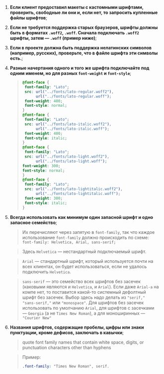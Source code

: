1. **Если клиент предоставил макеты с кастомными шрифтами, проверить, свободные ли они и, если нет, то запросить купленные файлы шрифтов**;

2. **Если не требуется поддержка старых браузеров, шрифты должны быть в форматах `.woff2`, `.woff`. Сначала подключать `.woff2` шрифты, затем — `.woff` (пример ниже)**;

3. **Если в проекте должна быть поддержка нелатинских символов (например, русских), проверьте, что в файле шрифта эти символы есть.**;

4. **Разные начертания одного и того же шрифта подключайте под одним именем, но для разных `font-weight` и `font-style`**;
      > ```css
      > @font-face {
      >  font-family: "Lato";
      >  src: url("../fonts/lato-regular.woff2"),
      >       url("../fonts/lato-regular.woff"); 
      >  font-weight: 400;
      >  font-style: normal;
      >}
      >@font-face {
      >  font-family: "Lato";
      >  src: url("../fonts/lato-italic.woff2"),
      >       url("../fonts/lato-italic.woff"); 
      >  font-weight: 400;
      >  font-style: italic;
      >}
      >@font-face {
      >  font-family: "Lato"; 
      >  src: url("../fonts/lato-light.woff2"),
      >       url("../fonts/lato-light.woff"); 
      > font-weight: 300;
      > font-style: normal; 
      >}
      >@font-face {
      >  font-family: "Lato";
      >  src: url("../fonts/lato-lightitalic.woff2"),
      >       url("../fonts/lato-lightitalic.woff");
      >  font-weight: 300;
      >  font-style: italic; 
      >}
    >```

6. **Всегда использовать как минимум один запасной шрифт и одно запасное семейство**;
    > Их перечисляют через запятую в `font-family`, так что каждое использование `font-family` должно происходить по схеме:
    >`font-family: Helvetica, Arial, sans-serif;`

    > Здесь `Helvetica` — нестандартный подключаемый шрифт.

    > `Arial` — стандартный шрифт, который используется почти на всех клиентах, он будет использоваться, если не удалось подключить `Helvetica`.

    > `sans-serif` — это семейство всех шрифтов без засечек (каковыми являются и `Helvetica`, и `Arial`). Если даже `Arial-а` на компе нет, то поставится какой-то системный дефолтный шрифт без засечек. Выбор здесь надо делать из `"serif,"` `"sans-serif,"` или `"monospace"`. Для шрифтов без засечек использовать по умолчанию `Arial`, для шрифтов с засечками — `Georgia` (а не `Times New Roman`), а для моноширинных — `"Courier New"`

7. **Названия шрифтов, содержащие пробелы, цифры или знаки пунктуации, кроме дефисов, заключать в кавычки**;
    > quote font family names that contain white space, digits, or punctuation characters other than hyphens

    > Пример:
    >  ```css
    >  .font-family: "Times New Roman", serif.
    >  ```
